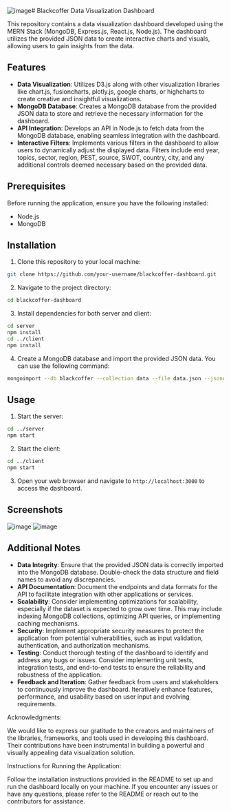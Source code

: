 ![image](https://github.com/akshitchowdhury/blackcoffer_assignment/assets/101483800/1b016386-62a9-4a48-8861-512df57451d7)# Blackcoffer Data Visualization Dashboard

This repository contains a data visualization dashboard developed using the MERN Stack (MongoDB, Express.js, React.js, Node.js). The dashboard utilizes the provided JSON data to create interactive charts and visuals, allowing users to gain insights from the data.

## Features

- **Data Visualization**: Utilizes D3.js along with other visualization libraries like chart.js, fusioncharts, plotly.js, google charts, or highcharts to create creative and insightful visualizations.
- **MongoDB Database**: Creates a MongoDB database from the provided JSON data to store and retrieve the necessary information for the dashboard.
- **API Integration**: Develops an API in Node.js to fetch data from the MongoDB database, enabling seamless integration with the dashboard.
- **Interactive Filters**: Implements various filters in the dashboard to allow users to dynamically adjust the displayed data. Filters include end year, topics, sector, region, PEST, source, SWOT, country, city, and any additional controls deemed necessary based on the provided data.

## Prerequisites

Before running the application, ensure you have the following installed:

- Node.js
- MongoDB

## Installation

1. Clone this repository to your local machine:

```bash
git clone https://github.com/your-username/blackcoffer-dashboard.git
```

2. Navigate to the project directory:

```bash
cd blackcoffer-dashboard
```

3. Install dependencies for both server and client:

```bash
cd server
npm install
cd ../client
npm install
```

4. Create a MongoDB database and import the provided JSON data. You can use the following command:

```bash
mongoimport --db blackcoffer --collection data --file data.json --jsonArray
```

## Usage

1. Start the server:

```bash
cd ../server
npm start
```

2. Start the client:

```bash
cd ../client
npm start
```

3. Open your web browser and navigate to `http://localhost:3000` to access the dashboard.

## Screenshots

![image](https://github.com/akshitchowdhury/blackcoffer_assignment/assets/101483800/801ca1c2-1394-499b-ad99-4e7a1323770a)
![image](https://github.com/akshitchowdhury/blackcoffer_assignment/assets/101483800/0e5e64ae-9f94-4c57-b83e-37fd80d9ee3c)



## Additional Notes

- **Data Integrity**: Ensure that the provided JSON data is correctly imported into the MongoDB database. Double-check the data structure and field names to avoid any discrepancies.
- **API Documentation**: Document the endpoints and data formats for the API to facilitate integration with other applications or services.
- **Scalability**: Consider implementing optimizations for scalability, especially if the dataset is expected to grow over time. This may include indexing MongoDB collections, optimizing API queries, or implementing caching mechanisms.
- **Security**: Implement appropriate security measures to protect the application from potential vulnerabilities, such as input validation, authentication, and authorization mechanisms.
- **Testing**: Conduct thorough testing of the dashboard to identify and address any bugs or issues. Consider implementing unit tests, integration tests, and end-to-end tests to ensure the reliability and robustness of the application.
- **Feedback and Iteration**: Gather feedback from users and stakeholders to continuously improve the dashboard. Iteratively enhance features, performance, and usability based on user input and evolving requirements.

Acknowledgments:

We would like to express our gratitude to the creators and maintainers of the libraries, frameworks, and tools used in developing this dashboard. Their contributions have been instrumental in building a powerful and visually appealing data visualization solution.

Instructions for Running the Application:

Follow the installation instructions provided in the README to set up and run the dashboard locally on your machine. If you encounter any issues or have any questions, please refer to the README or reach out to the contributors for assistance.


